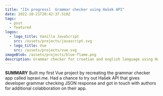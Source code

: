 ```yaml
---
title: "[In progress]  Grammar checker using Hašek API"
date: 2022-10-21T20:42:37.510Z
tags:
  - post
  - featured
logos:
  - logo_title: Vanilla JavaScript
    src: /assets/projects/javascript.svg
  - logo_title: Vue
    src: /assets/projects/vue.svg
imageBlob: /assets/projects/blue-flame.png
description: Grammar checker for croatian and english language using Hašek API.
---
```

**SUMMARY**
Built my first Vue project by recreating the grammar checker app called ispravi.me. Had a chance to try out Hašek API that gives developer grammar checking JSON response and got in touch with authors for additional colabboration on their app.